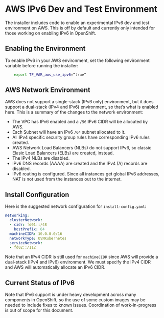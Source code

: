# AWS IPv6 Dev and Test Environment

The installer includes code to enable an experimental IPv6 dev and test
environment on AWS.  This is off by default and currently only intended for
those working on enabling IPv6 in OpenShift.

## Enabling the Environment

To enable IPv6 in your AWS environment, set the following environment variable
before running the installer:

```bash
    export TF_VAR_aws_use_ipv6=”true”
```

## AWS Network Environment

AWS does not support a single-stack (IPv6 only) environment, but it does
support a dual-stack (IPv4 and IPv6) environment, so that’s what is enabled
here.  This is a summary of the changes to the network environment:

* The VPC has IPv6 enabled and a `/56` IPv6 CIDR will be allocated by AWS.
* Each Subnet will have an IPv6 `/64` subnet allocated to it.
* All IPv4 specific security group rules have corresponding IPv6 rules created.
* AWS Network Load Balancers (NLBs) do not support IPv6, so classic Elasic Load
  Balancers (ELBs) are created, instead.
* The IPv4 NLBs are disabled.
* IPv6 DNS records (AAAA) are created and the IPv4 (A) records are disabled.
* IPv6 routing is configured.  Since all instances get global IPv6 addresses,
  NAT is not used from the instances out to the internet.

## Install Configuration

Here is the suggested network configuration for `install-config.yaml`:

```yaml
networking:
  clusterNetwork:
  - cidr: fd01::/48
    hostPrefix: 64
  machineCIDR: 10.0.0.0/16
  networkType: OVNKubernetes
  serviceNetwork:
  - fd02::/112
```

Note that an IPv4 CIDR is still used for `machineCIDR` since AWS will provide a
dual-stack (IPv4 and IPv6) environment.  We must specify the IPv4 CIDR and AWS
will automatically allocate an IPv6 CIDR.

## Current Status of IPv6

Note that IPv6 support is under heavy development across many components in
OpenShift, so the use of some custom images may be needed to include fixes to
known issues.  Coordination of work-in-progress is out of scope for this
document.
